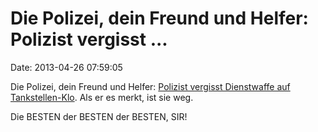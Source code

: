 Die Polizei, dein Freund und Helfer: Polizist vergisst \...
===========================================================

Date: 2013-04-26 07:59:05

Die Polizei, dein Freund und Helfer: [Polizist vergisst Dienstwaffe auf
Tankstellen-Klo](http://www.berlin.de/polizei/presse-fahndung/archiv/384000/index.html).
Als er es merkt, ist sie weg.

Die BESTEN der BESTEN der BESTEN, SIR!
